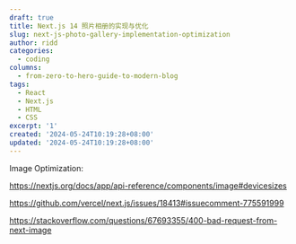 ```yaml
---
draft: true
title: Next.js 14 照片相册的实现与优化
slug: next-js-photo-gallery-implementation-optimization
author: ridd
categories:
  - coding
columns:
  - from-zero-to-hero-guide-to-modern-blog
tags:
  - React
  - Next.js
  - HTML
  - CSS
excerpt: '1'
created: '2024-05-24T10:19:28+08:00'
updated: '2024-05-24T10:19:28+08:00'
---
```


Image Optimization:

https://nextjs.org/docs/app/api-reference/components/image#devicesizes

https://github.com/vercel/next.js/issues/18413#issuecomment-775591999

https://stackoverflow.com/questions/67693355/400-bad-request-from-next-image
